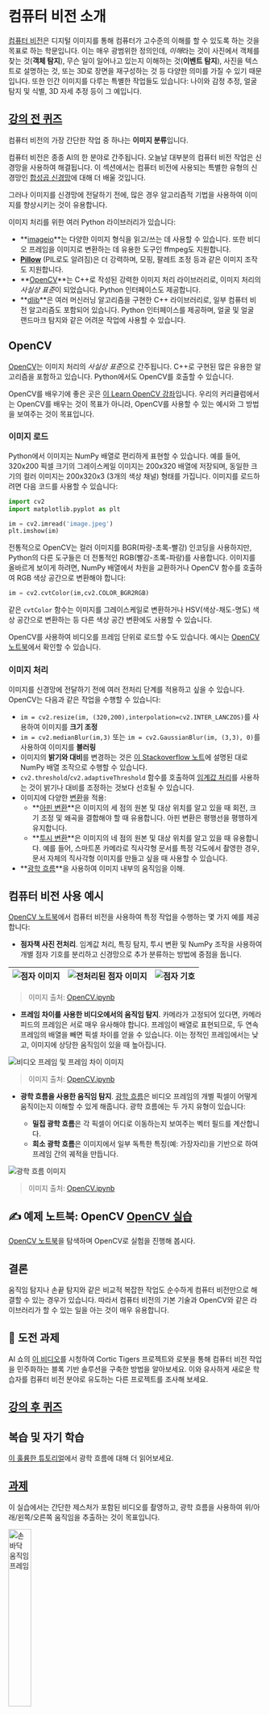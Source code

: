 <!--
CO_OP_TRANSLATOR_METADATA:
{
  "original_hash": "4bedc8e702db17260cfe824d58b6cfd4",
  "translation_date": "2025-08-24T21:30:31+00:00",
  "source_file": "lessons/4-ComputerVision/06-IntroCV/README.md",
  "language_code": "ko"
}
-->
# 컴퓨터 비전 소개

[컴퓨터 비전](https://wikipedia.org/wiki/Computer_vision)은 디지털 이미지를 통해 컴퓨터가 고수준의 이해를 할 수 있도록 하는 것을 목표로 하는 학문입니다. 이는 매우 광범위한 정의인데, *이해*라는 것이 사진에서 객체를 찾는 것(**객체 탐지**), 무슨 일이 일어나고 있는지 이해하는 것(**이벤트 탐지**), 사진을 텍스트로 설명하는 것, 또는 3D로 장면을 재구성하는 것 등 다양한 의미를 가질 수 있기 때문입니다. 또한 인간 이미지를 다루는 특별한 작업들도 있습니다: 나이와 감정 추정, 얼굴 탐지 및 식별, 3D 자세 추정 등이 그 예입니다.

## [강의 전 퀴즈](https://red-field-0a6ddfd03.1.azurestaticapps.net/quiz/106)

컴퓨터 비전의 가장 간단한 작업 중 하나는 **이미지 분류**입니다.

컴퓨터 비전은 종종 AI의 한 분야로 간주됩니다. 오늘날 대부분의 컴퓨터 비전 작업은 신경망을 사용하여 해결됩니다. 이 섹션에서는 컴퓨터 비전에 사용되는 특별한 유형의 신경망인 [합성곱 신경망](../07-ConvNets/README.md)에 대해 더 배울 것입니다.

그러나 이미지를 신경망에 전달하기 전에, 많은 경우 알고리즘적 기법을 사용하여 이미지를 향상시키는 것이 유용합니다.

이미지 처리를 위한 여러 Python 라이브러리가 있습니다:

* **[imageio](https://imageio.readthedocs.io/en/stable/)**는 다양한 이미지 형식을 읽고/쓰는 데 사용할 수 있습니다. 또한 비디오 프레임을 이미지로 변환하는 데 유용한 도구인 ffmpeg도 지원합니다.
* **[Pillow](https://pillow.readthedocs.io/en/stable/index.html)** (PIL로도 알려짐)은 더 강력하며, 모핑, 팔레트 조정 등과 같은 이미지 조작도 지원합니다.
* **[OpenCV](https://opencv.org/)**는 C++로 작성된 강력한 이미지 처리 라이브러리로, 이미지 처리의 *사실상 표준*이 되었습니다. Python 인터페이스도 제공합니다.
* **[dlib](http://dlib.net/)**은 여러 머신러닝 알고리즘을 구현한 C++ 라이브러리로, 일부 컴퓨터 비전 알고리즘도 포함되어 있습니다. Python 인터페이스를 제공하며, 얼굴 및 얼굴 랜드마크 탐지와 같은 어려운 작업에 사용할 수 있습니다.

## OpenCV

[OpenCV](https://opencv.org/)는 이미지 처리의 *사실상 표준*으로 간주됩니다. C++로 구현된 많은 유용한 알고리즘을 포함하고 있습니다. Python에서도 OpenCV를 호출할 수 있습니다.

OpenCV를 배우기에 좋은 곳은 [이 Learn OpenCV 강좌](https://learnopencv.com/getting-started-with-opencv/)입니다. 우리의 커리큘럼에서는 OpenCV를 배우는 것이 목표가 아니라, OpenCV를 사용할 수 있는 예시와 그 방법을 보여주는 것이 목표입니다.

### 이미지 로드

Python에서 이미지는 NumPy 배열로 편리하게 표현할 수 있습니다. 예를 들어, 320x200 픽셀 크기의 그레이스케일 이미지는 200x320 배열에 저장되며, 동일한 크기의 컬러 이미지는 200x320x3 (3개의 색상 채널) 형태를 가집니다. 이미지를 로드하려면 다음 코드를 사용할 수 있습니다:

```python
import cv2
import matplotlib.pyplot as plt

im = cv2.imread('image.jpeg')
plt.imshow(im)
```

전통적으로 OpenCV는 컬러 이미지를 BGR(파랑-초록-빨강) 인코딩을 사용하지만, Python의 다른 도구들은 더 전통적인 RGB(빨강-초록-파랑)를 사용합니다. 이미지를 올바르게 보이게 하려면, NumPy 배열에서 차원을 교환하거나 OpenCV 함수를 호출하여 RGB 색상 공간으로 변환해야 합니다:

```python
im = cv2.cvtColor(im,cv2.COLOR_BGR2RGB)
```

같은 `cvtColor` 함수는 이미지를 그레이스케일로 변환하거나 HSV(색상-채도-명도) 색상 공간으로 변환하는 등 다른 색상 공간 변환에도 사용할 수 있습니다.

OpenCV를 사용하여 비디오를 프레임 단위로 로드할 수도 있습니다. 예시는 [OpenCV 노트북](../../../../../lessons/4-ComputerVision/06-IntroCV/OpenCV.ipynb)에서 확인할 수 있습니다.

### 이미지 처리

이미지를 신경망에 전달하기 전에 여러 전처리 단계를 적용하고 싶을 수 있습니다. OpenCV는 다음과 같은 작업을 수행할 수 있습니다:

* `im = cv2.resize(im, (320,200),interpolation=cv2.INTER_LANCZOS)`를 사용하여 이미지를 **크기 조정**
* `im = cv2.medianBlur(im,3)` 또는 `im = cv2.GaussianBlur(im, (3,3), 0)`를 사용하여 이미지를 **블러링**
* 이미지의 **밝기와 대비**를 변경하는 것은 [이 Stackoverflow 노트](https://stackoverflow.com/questions/39308030/how-do-i-increase-the-contrast-of-an-image-in-python-opencv)에 설명된 대로 NumPy 배열 조작으로 수행할 수 있습니다.
* `cv2.threshold`/`cv2.adaptiveThreshold` 함수를 호출하여 [임계값 처리](https://docs.opencv.org/4.x/d7/d4d/tutorial_py_thresholding.html)를 사용하는 것이 밝기나 대비를 조정하는 것보다 선호될 수 있습니다.
* 이미지에 다양한 [변환](https://docs.opencv.org/4.5.5/da/d6e/tutorial_py_geometric_transformations.html)을 적용:
    - **[아핀 변환](https://docs.opencv.org/4.5.5/d4/d61/tutorial_warp_affine.html)**은 이미지의 세 점의 원본 및 대상 위치를 알고 있을 때 회전, 크기 조정 및 왜곡을 결합해야 할 때 유용합니다. 아핀 변환은 평행선을 평행하게 유지합니다.
    - **[투시 변환](https://medium.com/analytics-vidhya/opencv-perspective-transformation-9edffefb2143)**은 이미지의 네 점의 원본 및 대상 위치를 알고 있을 때 유용합니다. 예를 들어, 스마트폰 카메라로 직사각형 문서를 특정 각도에서 촬영한 경우, 문서 자체의 직사각형 이미지를 만들고 싶을 때 사용할 수 있습니다.
* **[광학 흐름](https://docs.opencv.org/4.5.5/d4/dee/tutorial_optical_flow.html)**을 사용하여 이미지 내부의 움직임을 이해.

## 컴퓨터 비전 사용 예시

[OpenCV 노트북](../../../../../lessons/4-ComputerVision/06-IntroCV/OpenCV.ipynb)에서 컴퓨터 비전을 사용하여 특정 작업을 수행하는 몇 가지 예를 제공합니다:

* **점자책 사진 전처리**. 임계값 처리, 특징 탐지, 투시 변환 및 NumPy 조작을 사용하여 개별 점자 기호를 분리하고 신경망으로 추가 분류하는 방법에 중점을 둡니다.

![점자 이미지](../../../../../translated_images/braille.341962ff76b1bd7044409371d3de09ced5028132aef97344ea4b7468c1208126.ko.jpeg) | ![전처리된 점자 이미지](../../../../../translated_images/braille-result.46530fea020b03c76aac532d7d6eeef7f6fb35b55b1001cd21627907dabef3ed.ko.png) | ![점자 기호](../../../../../translated_images/braille-symbols.0159185ab69d533909dc4d7d26a1971b51401c6a80eb3a5584f250ea880af88b.ko.png)
----|-----|-----

> 이미지 출처: [OpenCV.ipynb](../../../../../lessons/4-ComputerVision/06-IntroCV/OpenCV.ipynb)

* **프레임 차이를 사용한 비디오에서의 움직임 탐지**. 카메라가 고정되어 있다면, 카메라 피드의 프레임은 서로 매우 유사해야 합니다. 프레임이 배열로 표현되므로, 두 연속 프레임의 배열을 빼면 픽셀 차이를 얻을 수 있습니다. 이는 정적인 프레임에서는 낮고, 이미지에 상당한 움직임이 있을 때 높아집니다.

![비디오 프레임 및 프레임 차이 이미지](../../../../../translated_images/frame-difference.706f805491a0883c938e16447bf5eb2f7d69e812c7f743cbe7d7c7645168f81f.ko.png)

> 이미지 출처: [OpenCV.ipynb](../../../../../lessons/4-ComputerVision/06-IntroCV/OpenCV.ipynb)

* **광학 흐름을 사용한 움직임 탐지**. [광학 흐름](https://docs.opencv.org/3.4/d4/dee/tutorial_optical_flow.html)은 비디오 프레임의 개별 픽셀이 어떻게 움직이는지 이해할 수 있게 해줍니다. 광학 흐름에는 두 가지 유형이 있습니다:

   - **밀집 광학 흐름**은 각 픽셀이 어디로 이동하는지 보여주는 벡터 필드를 계산합니다.
   - **희소 광학 흐름**은 이미지에서 일부 독특한 특징(예: 가장자리)을 기반으로 하여 프레임 간의 궤적을 만듭니다.

![광학 흐름 이미지](../../../../../translated_images/optical.1f4a94464579a83a10784f3c07fe7228514714b96782edf50e70ccd59d2d8c4f.ko.png)

> 이미지 출처: [OpenCV.ipynb](../../../../../lessons/4-ComputerVision/06-IntroCV/OpenCV.ipynb)

## ✍️ 예제 노트북: OpenCV [OpenCV 실습](../../../../../lessons/4-ComputerVision/06-IntroCV/OpenCV.ipynb)

[OpenCV 노트북](../../../../../lessons/4-ComputerVision/06-IntroCV/OpenCV.ipynb)을 탐색하며 OpenCV로 실험을 진행해 봅시다.

## 결론

움직임 탐지나 손끝 탐지와 같은 비교적 복잡한 작업도 순수하게 컴퓨터 비전만으로 해결할 수 있는 경우가 있습니다. 따라서 컴퓨터 비전의 기본 기술과 OpenCV와 같은 라이브러리가 할 수 있는 일을 아는 것이 매우 유용합니다.

## 🚀 도전 과제

AI 쇼의 [이 비디오](https://docs.microsoft.com/shows/ai-show/ai-show--2021-opencv-ai-competition--grand-prize-winners--cortic-tigers--episode-32?WT.mc_id=academic-77998-cacaste)를 시청하여 Cortic Tigers 프로젝트와 로봇을 통해 컴퓨터 비전 작업을 민주화하는 블록 기반 솔루션을 구축한 방법을 알아보세요. 이와 유사하게 새로운 학습자를 컴퓨터 비전 분야로 유도하는 다른 프로젝트를 조사해 보세요.

## [강의 후 퀴즈](https://red-field-0a6ddfd03.1.azurestaticapps.net/quiz/206)

## 복습 및 자기 학습

[이 훌륭한 튜토리얼](https://learnopencv.com/optical-flow-in-opencv/)에서 광학 흐름에 대해 더 읽어보세요.

## [과제](lab/README.md)

이 실습에서는 간단한 제스처가 포함된 비디오를 촬영하고, 광학 흐름을 사용하여 위/아래/왼쪽/오른쪽 움직임을 추출하는 것이 목표입니다.

<img src="images/palm-movement.png" width="30%" alt="손바닥 움직임 프레임"/>

**면책 조항**:  
이 문서는 AI 번역 서비스 [Co-op Translator](https://github.com/Azure/co-op-translator)를 사용하여 번역되었습니다. 정확성을 위해 최선을 다하고 있지만, 자동 번역에는 오류나 부정확성이 포함될 수 있습니다. 원본 문서의 원어 버전을 권위 있는 출처로 간주해야 합니다. 중요한 정보의 경우, 전문적인 인간 번역을 권장합니다. 이 번역 사용으로 인해 발생하는 오해나 잘못된 해석에 대해 책임을 지지 않습니다.